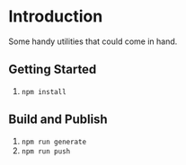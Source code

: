 # Introduction

Some handy utilities that could come in hand.

## Getting Started

1. `npm install`

## Build and Publish

1. `npm run generate`
2. `npm run push`
